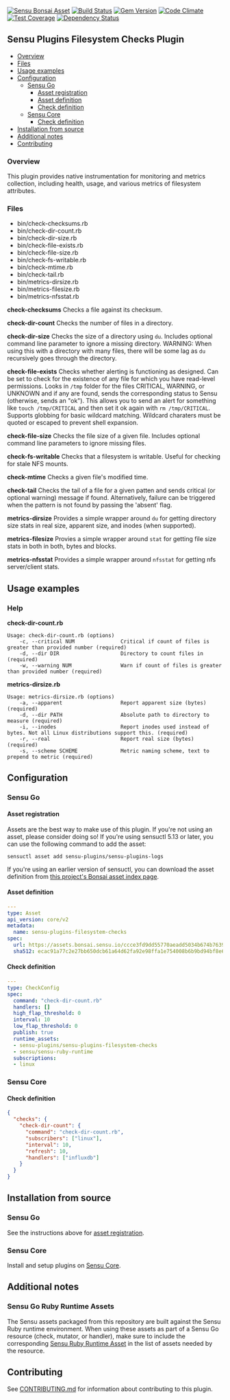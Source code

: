 [![Sensu Bonsai Asset](https://img.shields.io/badge/Bonsai-Download%20Me-brightgreen.svg?colorB=89C967&logo=sensu)](https://bonsai.sensu.io/assets/sensu-plugins/sensu-plugins-filesystem-checks)
[ ![Build Status](https://travis-ci.org/sensu-plugins/sensu-plugins-filesystem-checks.svg?branch=master)](https://travis-ci.org/sensu-plugins/sensu-plugins-filesystem-checks)
[![Gem Version](https://badge.fury.io/rb/sensu-plugins-filesystem-checks.svg)](http://badge.fury.io/rb/sensu-plugins-filesystem-checks)
[![Code Climate](https://codeclimate.com/github/sensu-plugins/sensu-plugins-filesystem-checks/badges/gpa.svg)](https://codeclimate.com/github/sensu-plugins/sensu-plugins-filesystem-checks)
[![Test Coverage](https://codeclimate.com/github/sensu-plugins/sensu-plugins-filesystem-checks/badges/coverage.svg)](https://codeclimate.com/github/sensu-plugins/sensu-plugins-filesystem-checks)
[![Dependency Status](https://gemnasium.com/sensu-plugins/sensu-plugins-filesystem-checks.svg)](https://gemnasium.com/sensu-plugins/sensu-plugins-filesystem-checks)

## Sensu Plugins Filesystem Checks Plugin

- [Overview](#overview)
- [Files](#files)
- [Usage examples](#usage-examples)
- [Configuration](#configuration)
  - [Sensu Go](#sensu-go)
    - [Asset registration](#asset-registration)
    - [Asset definition](#asset-definition)
    - [Check definition](#check-definition)
  - [Sensu Core](#sensu-core)
    - [Check definition](#check-definition)
- [Installation from source](#installation-from-source)
- [Additional notes](#additional-notes)
- [Contributing](#contributing)

### Overview

This plugin provides native instrumentation for monitoring and metrics collection, including health, usage, and various metrics of filesystem attributes.

### Files
 * bin/check-checksums.rb
 * bin/check-dir-count.rb
 * bin/check-dir-size.rb
 * bin/check-file-exists.rb
 * bin/check-file-size.rb
 * bin/check-fs-writable.rb
 * bin/check-mtime.rb
 * bin/check-tail.rb
 * bin/metrics-dirsize.rb
 * bin/metrics-filesize.rb
 * bin/metrics-nfsstat.rb
 
**check-checksums**
Checks a file against its checksum.

**check-dir-count**
Checks the number of files in a directory.

**check-dir-size**
Checks the size of a directory using `du`. Includes optional command line parameter to ignore a missing directory. WARNING: When using this with a directory with many files, there will be some lag as `du` recursively goes through the directory.

**check-file-exists**
Checks whether alerting is functioning as designed. Can be set to check for the existence of any file for which you have read-level permissions. Looks in `/tmp` folder for the files CRITICAL, WARNING, or UNKNOWN and if any are found, sends the corresponding status to Sensu (otherwise, sends an "ok"). This allows you to send an alert for something like `touch /tmp/CRITICAL` and then set it ok again with `rm /tmp/CRITICAL`. Supports globbing for basic wildcard matching. Wildcard charaters must be quoted or escaped to prevent shell expansion.

**check-file-size**
Checks the file size of a given file. Includes optional command line parameters to ignore missing files.

**check-fs-writable**
Checks that a filesystem is writable. Useful for checking for stale NFS mounts.

**check-mtime**
Checks a given file's modified time.

**check-tail**
Checks the tail of a file for a given patten and sends critical (or optional warning) message if found. Alternatively, failure can be triggered when the pattern is not found by passing the 'absent' flag.

**metrics-dirsize**
Provides a simple wrapper around `du` for getting directory size stats in real size, apparent size, and inodes (when supported).

**metrics-filesize**
Provies a simple wrapper around `stat` for getting file size stats in both in both, bytes and blocks.

**metrics-nfsstat**
Provides a simple wrapper around `nfsstat` for getting nfs server/client stats.

## Usage examples

### Help

**check-dir-count.rb**
```
Usage: check-dir-count.rb (options)
    -c, --critical NUM               Critical if count of files is greater than provided number (required)
    -d, --dir DIR                    Directory to count files in (required)
    -w, --warning NUM                Warn if count of files is greater than provided number (required)
```

**metrics-dirsize.rb**
```
Usage: metrics-dirsize.rb (options)
    -a, --apparent                   Report apparent size (bytes) (required)
    -d, --dir PATH                   Absolute path to directory to measure (required)
    -i, --inodes                     Report inodes used instead of bytes. Not all Linux distributions support this. (required)
    -r, --real                       Report real size (bytes) (required)
    -s, --scheme SCHEME              Metric naming scheme, text to prepend to metric (required)
```

## Configuration
### Sensu Go
#### Asset registration

Assets are the best way to make use of this plugin. If you're not using an asset, please consider doing so! If you're using sensuctl 5.13 or later, you can use the following command to add the asset: 

`sensuctl asset add sensu-plugins/sensu-plugins-logs`

If you're using an earlier version of sensuctl, you can download the asset definition from [this project's Bonsai asset index page](https://bonsai.sensu.io/assets/sensu-plugins/sensu-plugins-logs).

#### Asset definition

```yaml
---
type: Asset
api_version: core/v2
metadata:
  name: sensu-plugins-filesystem-checks
spec:
  url: https://assets.bonsai.sensu.io/ccce3fd9dd55770aeadd5034b674b763945454ac/sensu-plugins-filesystem-checks_2.0.0_centos_linux_amd64.tar.gz
  sha512: ecac91a77c2e27bb650dcb61a64d62fa92e98ffa1e754008b6b9bd94bf8e6c8862bdaf40ccf65447dd8be5e037acacb3fc2d20e39519167da05b55b0b9c3e880
```

#### Check definition

```yaml
---
type: CheckConfig
spec:
  command: "check-dir-count.rb"
  handlers: []
  high_flap_threshold: 0
  interval: 10
  low_flap_threshold: 0
  publish: true
  runtime_assets:
  - sensu-plugins/sensu-plugins-filesystem-checks
  - sensu/sensu-ruby-runtime
  subscriptions:
  - linux
```

### Sensu Core

#### Check definition
```json
{
  "checks": {
    "check-dir-count": {
      "command": "check-dir-count.rb",
      "subscribers": ["linux"],
      "interval": 10,
      "refresh": 10,
      "handlers": ["influxdb"]
    }
  }
}
```

## Installation from source

### Sensu Go

See the instructions above for [asset registration](#asset-registration).

### Sensu Core

Install and setup plugins on [Sensu Core](https://docs.sensu.io/sensu-core/latest/installation/installing-plugins/).

## Additional notes

### Sensu Go Ruby Runtime Assets

The Sensu assets packaged from this repository are built against the Sensu Ruby runtime environment. When using these assets as part of a Sensu Go resource (check, mutator, or handler), make sure to include the corresponding [Sensu Ruby Runtime Asset](https://bonsai.sensu.io/assets/sensu/sensu-ruby-runtime) in the list of assets needed by the resource.

## Contributing

See [CONTRIBUTING.md](https://github.com/sensu-plugins/sensu-plugins-filesystem-checks/blob/master/CONTRIBUTING.md) for information about contributing to this plugin.
